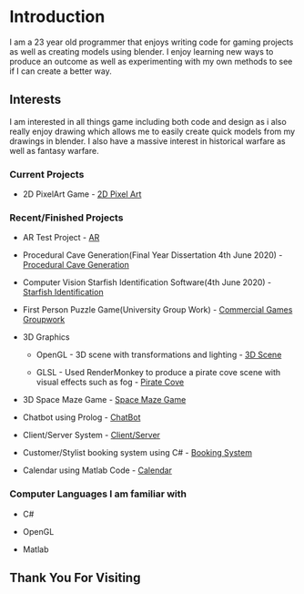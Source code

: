 # Introduction

I am a 23 year old programmer that enjoys writing code for gaming projects as well as creating models using blender.
I enjoy learning new ways to produce an outcome as well as experimenting with my own methods to see if I can create a better way.

## Interests

I am interested in all things game including both code and design as i also really enjoy drawing which allows me to easily create quick models from my drawings in blender. I also have a massive interest in historical warfare as well as fantasy warfare.

### Current Projects

*   2D PixelArt Game - [2D Pixel Art](https://github.com/Ragnar-Dragonson/AR-test)

### Recent/Finished Projects

* AR Test Project - [AR](https://github.com/Ragnar-Dragonson/AR-test)

*   Procedural Cave Generation(Final Year Dissertation 4th June 2020) - [Procedural Cave Generation](https://github.com/Ragnar-Dragonson/Procedural-Cave-Generation)

*   Computer Vision Starfish Identification Software(4th June 2020) - [Starfish Identification](https://github.com/Ragnar-Dragonson/Starfish-Identification)

*   First Person Puzzle Game(University Group Work) - [Commercial Games Groupwork](https://github.com/Ragnar-Dragonson/groupwork)

* 3D Graphics
   * OpenGL - 3D scene with transformations and lighting - [3D Scene](https://github.com/Ragnar-Dragonson/3D-Graphics/tree/master/OpenGL)
   
   * GLSL - Used RenderMonkey to produce a pirate cove scene with visual effects such as fog - [Pirate Cove](https://github.com/Ragnar-Dragonson/3D-Graphics/tree/master/GLSL)

* 3D Space Maze Game - [Space Maze Game](https://github.com/Ragnar-Dragonson/Games-Architecture/tree/master)

* Chatbot using Prolog - [ChatBot](https://github.com/Ragnar-Dragonson/ChatBot)

* Client/Server System - [Client/Server](https://github.com/Ragnar-Dragonson/Networking/tree/master)

* Customer/Stylist booking system using C# - [Booking System](https://github.com/Ragnar-Dragonson/Booking-System/tree/master)

* Calendar using Matlab Code - [Calendar](https://github.com/Ragnar-Dragonson/Calendar/tree/master)


### Computer Languages I am familiar with

* C#

* OpenGL

* Matlab

## Thank You For Visiting
